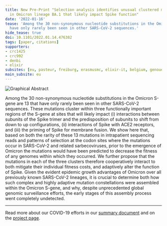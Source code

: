 ```yaml
---
title: New Pre-Print "Selection analysis identifies unusual clustered mutational changes
  in Omicron lineage BA.1 that likely impact Spike function"
date: '2022-01-16'
tease: 'Among the 30 non-synonymous nucleotide substitutions in the Omicron S-gene are 13 that
  have only rarely been seen in other SARS-CoV-2 sequences.'
hide_tease: true
doi: 10.1101/2022.01.14.476382
tags: [paper, citations]
supporters:
- crc1425
- crc992
- denbi
- elixir
subsites: [eu, pasteur, freiburg, erasmusmc, elixir-it, belgium, genouest]
main_subsite: eu
---
```


![Graphical Abstract](/assets/media/2022-01-16-covid-preprint.jpg)

Among the 30 non-synonymous nucleotide substitutions in the Omicron S-gene are 13 that have only rarely been seen in other SARS-CoV-2 sequences. These mutations cluster within three functionally important regions of the S-gene at sites that will likely impact (i) interactions between subunits of the Spike trimer and the predisposition of subunits to shift from down to up configurations, (ii) interactions of Spike with ACE2 receptors, and (iii) the priming of Spike for membrane fusion. We show here that, based on both the rarity of these 13 mutations in intrapatient sequencing reads and patterns of selection at the codon sites where the mutations occur in SARS-CoV-2 and related sarbecoviruses, prior to the emergence of Omicron the mutations would have been predicted to decrease the fitness of any genomes within which they occurred. We further propose that the mutations in each of the three clusters therefore cooperatively interact to both mitigate their individual fitness costs, and adaptively alter the function of Spike. Given the evident epidemic growth advantages of Omicron over all previously known SARS-CoV-2 lineages, it is crucial to determine both how such complex and highly adaptive mutation constellations were assembled within the Omicron S-gene, and why, despite unprecedented global genomic surveillance efforts, the early stages of this assembly process went completely undetected.

--------------------

Read more about our COVID-19 efforts in our [summary document](https://docs.google.com/document/d/1Ajfy3RG-BOGTSdhQUMZ0hnGtePZplv-lK0rYzx8L-vo/preview#) and on the [project page](/projects/covid19/).

